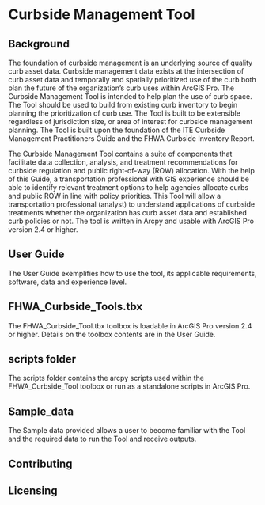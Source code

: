 # Curbside Management Tool

## Background
The foundation of curbside management is an underlying source of quality curb asset data. Curbside management data exists at the intersection of curb asset data and temporally and spatially prioritized use of the curb both plan the future of the organization’s curb uses within ArcGIS Pro. The Curbside Management Tool is intended to help plan the use of curb space. The Tool should be used to build from existing curb inventory to begin planning the prioritization of curb use. The Tool is built to be extensible regardless of jurisdiction size, or area of interest for curbside management planning. The Tool is built upon the foundation of the ITE Curbside Management Practitioners Guide and the FHWA Curbside Inventory Report. 

The Curbside Management Tool contains a suite of components that facilitate data collection, analysis, and treatment recommendations for curbside regulation and public right-of-way (ROW) allocation. With the help of this Guide, a transportation professional with GIS experience should be able to identify relevant treatment options to help agencies allocate curbs and public ROW in line with policy priorities. This Tool will allow a transportation professional (analyst) to understand applications of curbside treatments whether the organization has curb asset data and established curb policies or not. The tool is written in Arcpy and usable with ArcGIS Pro version 2.4 or higher.

## User Guide

The User Guide exemplifies how to use the tool, its applicable requirements, software, data and experience level. 

## FHWA_Curbside_Tools.tbx

The FHWA_Curbside_Tool.tbx toolbox is loadable in ArcGIS Pro version 2.4 or higher. Details on the toolbox contents are in the User Guide.

## scripts folder

The scripts folder contains the arcpy scripts used within the FHWA_Curbside_Tool toolbox or run as a standalone scripts in ArcGIS Pro. 

## Sample_data

The Sample data provided allows a user to become familiar with the Tool and the required data to run the Tool and receive outputs. 

## Contributing

## Licensing

